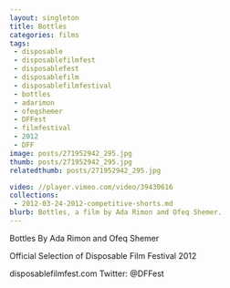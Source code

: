 ```yaml
---
layout: singleton
title: Bottles
categories: films
tags:
 - disposable
 - disposablefilmfest
 - disposablefest
 - disposablefilm
 - disposablefilmfestival
 - bottles
 - adarimon
 - ofeqshemer
 - DFFest
 - filmfestival
 - 2012
 - DFF
image: posts/271952942_295.jpg
thumb: posts/271952942_295.jpg
relatedthumb: posts/271952942_295.jpg

video: //player.vimeo.com/video/39430616
collections:
 - 2012-03-24-2012-competitive-shorts.md
blurb: Bottles, a film by Ada Rimon and Ofeq Shemer.
---
```


Bottles
By Ada Rimon and Ofeq Shemer

Official Selection of Disposable Film Festival 2012

disposablefilmfest.com
Twitter: @DFFest